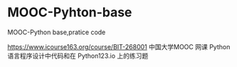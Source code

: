 # MOOC-Pyhton-base
MOOC-Python base,pratice code



https://www.icourse163.org/course/BIT-268001
中国大学MOOC 网课 Python 语言程序设计中代码和在 Python123.io 上的练习题
